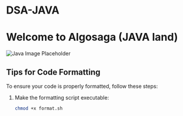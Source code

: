 # DSA-JAVA
# Welcome to Algosaga (JAVA land)

![Java Image Placeholder](https://encrypted-tbn0.gstatic.com/images?q=tbn:ANd9GcSkCCdLCDhY7mwKXP4bHVQ1SFZxn3pPM2QLFw&s) <!-- Replace # with the link to your Java image -->

## Tips for Code Formatting

To ensure your code is properly formatted, follow these steps:

1. Make the formatting script executable:
   ```bash
   chmod +x format.sh
